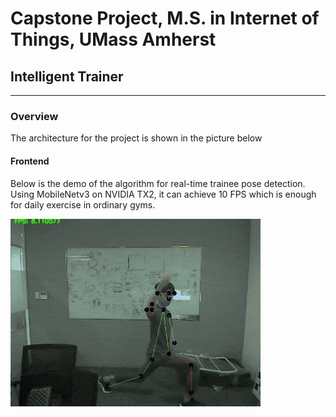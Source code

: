 # Capstone Project, M.S. in Internet of Things, UMass Amherst

## Intelligent Trainer

---

### Overview

The architecture for the project is shown in the picture below

#### Frontend

Below is the demo of the algorithm for real-time trainee pose detection. Using MobileNetv3 on NVIDIA TX2, it can achieve 10 FPS which is enough for daily exercise in ordinary gyms. 

<img src="resource/video/real-time-detection.gif" alt="Solution Architecture">